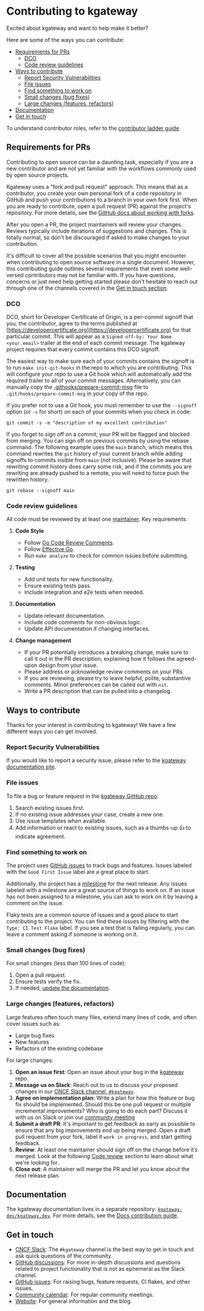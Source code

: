 # Contributing to kgateway

Excited about kgateway and want to help make it better?

Here are some of the ways you can contribute:

- [Requirements for PRs](#requirements-for-prs)
  - [DCO](#dco)
  - [Code review guidelines](#code-review-guidelines)
- [Ways to contribute](#ways-to-contribute)
  - [Report Security Vulnerabilities](#report-security-vulnerabilities)
  - [File issues](#file-issues)
  - [Find something to work on](#find-something-to-work-on)
  - [Small changes (bug fixes)](#small-changes-bug-fixes)
  - [Large changes (features, refactors)](#large-changes-features-refactors)
- [Documentation](#documentation)
- [Get in touch](#get-in-touch)

To understand contributor roles, refer to the [contributor ladder guide](CONTRIBUTOR_LADDER.md).

## Requirements for PRs

Contributing to open source can be a daunting task, especially if you are a new contributor and are not yet familiar with the workflows commonly used by open source projects. 

Kgateway uses a "fork and pull request" approach. This means that as a contributor, you create your own personal fork of a code repository in GitHub and push your contributions to a branch in your own fork first. When you are ready to contribute, open a pull request (PR) against the project's repository. For more details, see the [GitHub docs about working with forks](https://docs.github.com/en/pull-requests/collaborating-with-pull-requests/working-with-forks).

After you open a PR, the project maintainers will review your changes. Reviews typically include iterations of suggestions and changes. This is totally normal, so don't be discouraged if asked to make changes to your contribution.

It's difficult to cover all the possible scenarios that you might encounter when contributing to open source software in a single document. However, this contributing guide outlines several requirements that even some well-versed contributors may not be familiar with. If you have questions, concerns or just need help getting started please don't hesitate to reach out through one of the channels covered in the [Get in touch section](#get-in-touch).

### DCO

DCO, short for Developer Certificate of Origin, is a per-commit signoff that you, the contributor, agree to the terms published at [https://developercertificate.org](https://developercertificate.org) for that particular commit. This will appear as a `Signed-off-by: Your Name <your.email>` trailer at the end of each commit message. The kgateway project requires that every commit contains this DCO signoff.

The easiest way to make sure each of your commits contains the signoff is to run `make init-git-hooks` in the repo to which you are contributing. This will configure your repo to use a Git hook which will automatically add the required trailer to all of your commit messages. Alternatively, you can manually copy the [.githooks/prepare-commit-msg](/.githooks/prepare-commit-msg) file to `.git/hooks/prepare-commit-msg` in your copy of the repo.

If you prefer not to use a Git hook, you must remember to use the `--signoff` option (or `-s` for short) on each of your commits when you check in code:

```shell
git commit -s -m "description of my excellent contribution"
```

If you forget to sign off on a commit, your PR will be flagged and blocked from merging. You can sign off on previous commits by using the rebase command. The following example uses the `main` branch, which means this command rewrites the `git` history of your current branch while adding signoffs to commits visible from `main` (not inclusive). Please be aware that rewriting commit history does carry some risk, and if the commits you are rewriting are already pushed to a remote, you will need to force push the rewritten history.

```shell
git rebase --signoff main
```

### Code review guidelines

All code must be reviewed by at least one [maintainer](https://github.com/kgateway-dev/community/blob/main/MAINTAINERS.md). Key requirements:

1. **Code Style**
   
   - Follow [Go Code Review Comments](https://github.com/golang/go/wiki/CodeReviewComments).
   - Follow [Effective Go](https://golang.org/doc/effective_go).
   - Run `make analyze` to check for common issues before submitting.

2. **Testing**

   - Add unit tests for new functionality.
   - Ensure existing tests pass.
   - Include integration and e2e tests when needed.

3. **Documentation**
   
   - Update relevant documentation.
   - Include code comments for non-obvious logic.
   - Update API documentation if changing interfaces.

4. **Change management**
   
   - If your PR potentially introduces a breaking change, make sure to call it out in the PR description, explaining how it follows the agreed-upon design from your issue.
   - Please address or acknowledge review comments on your PRs.
   - If you are reviewing, please try to leave helpful, polite, substantive comments. Minor preferences can be called out with `nit`.
   - Write a PR description that can be pulled into a changelog.

## Ways to contribute

Thanks for your interest in contributing to kgateway! We have a few different ways you can get involved.

### Report Security Vulnerabilities

If you would like to report a security issue, please refer to the [kgateway documentation site](https://kgateway.dev/docs/reference/vulnerabilities/). 

### File issues

To file a bug or feature request in the [kgateway GitHub repo](https://github.com/kgateway-dev/kgateway):

1. Search existing issues first.
2. If no existing issue addresses your case, create a new one.
3. Use issue templates when available.
4. Add information or react to existing issues, such as a thumbs-up 👍 to indicate agreement.

### Find something to work on

The project uses [GitHub issues](https://github.com/kgateway-dev/kgateway/issues) to track bugs and features. Issues labeled with the `Good First Issue` label are a great place to start.

Additionally, the project has a [milestone](https://github.com/kgateway-dev/kgateway/milestones) for the next release. Any issues labeled with a milestone are a great source of things to work on. If an issue has not been assigned to a milestone, you can ask to work on it by leaving a comment on the issue.

Flaky tests are a common source of issues and a good place to start contributing to the project. You can find these issues by filtering with the `Type: CI Test Flake` label. If you see a test that is failing regularly, you can leave a comment asking if someone is working on it.

### Small changes (bug fixes)

For small changes (less than 100 lines of code):

1. Open a pull request.
2. Ensure tests verify the fix.
3. If needed, [update the documentation](#documentation).

### Large changes (features, refactors)

Large features often touch many files, extend many lines of code, and often cover issues such as:

* Large bug fixes
* New features
* Refactors of the existing codebase

For large changes:
1. **Open an issue first**: Open an issue about your bug in the [kgateway](https://github.com/kgateway-dev/kgateway) repo.
2. **Message us on Slack**: Reach out to us to discuss your proposed changes in our [CNCF Slack channel, `#kgateway`](https://cloud-native.slack.com/archives/C080D3PJMS4).
3. **Agree on implementation plan**: Write a plan for how this feature or bug fix should be implemented. Should this be one pull request or multiple incremental improvements? Who is going to do each part? Discuss it with us on Slack or join our [community meeting](https://calendar.google.com/calendar/u/1?cid=ZDI0MzgzOWExMGYwMzAxZjVkYjQ0YTU0NmQ1MDJmODA5YTBjZDcwZGI4ZTBhZGNhMzIwYWRlZjJkOTQ4MzU5Y0Bncm91cC5jYWxlbmRhci5nb29nbGUuY29t)
4. **Submit a draft PR**: It's important to get feedback as early as possible to ensure that any big improvements end up being merged. Open a draft pull request from your fork, label it `work in progress`, and start getting feedback.
5. **Review**: At least one maintainer should sign off on the change before it’s merged. Look at the following [Code review](#code-review-guidelines) section to learn about what we're looking for.
6. **Close out**: A maintainer will merge the PR and let you know about the next release plan.

## Documentation

The kgateway documentation lives in a separate repository: [`kgateway-dev/kgateway.dev`](https://github.com/kgateway-dev/kgateway.dev). For more details, see the [Docs contribution guide](https://kgateway.dev/docs/reference/contribution/).

## Get in touch

* [CNCF Slack](https://cloud-native.slack.com/archives/C080D3PJMS4): The `#kgateway` channel is the best way to get in touch and ask quick questions of the community. 
* [GitHub discussions](https://github.com/kgateway-dev/kgateway/discussions): For more in-depth discussions and questions related to project functionality that is not as ephemeral as the Slack channel.
* [GitHub issues](https://github.com/kgateway-dev/kgateway/issues): For raising bugs, feature requests, CI flakes, and other issues.
* [Community calendar](https://calendar.google.com/calendar/u/1?cid=ZDI0MzgzOWExMGYwMzAxZjVkYjQ0YTU0NmQ1MDJmODA5YTBjZDcwZGI4ZTBhZGNhMzIwYWRlZjJkOTQ4MzU5Y0Bncm91cC5jYWxlbmRhci5nb29nbGUuY29t): For regular community meetings.
* [Website](https://kgateway.dev/): For general information and the blog.
